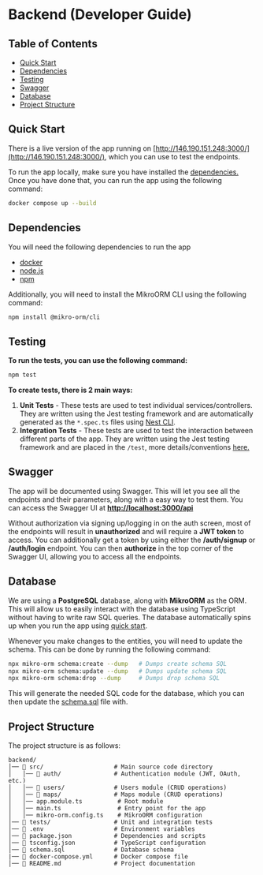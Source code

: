 # Backend (Developer Guide)

## Table of Contents
- [Quick Start](#quick-start)
- [Dependencies](#dependencies)
- [Testing](#testing)
- [Swagger](#swagger)
- [Database](#database)
- [Project Structure](#project-structure)


## Quick Start
There is a live version of the app running on [http://146.190.151.248:3000/](http://146.190.151.248:3000/), which you can use to test the endpoints.

To run the app locally, make sure you have installed the [dependencies.](#dependencies) Once you have done that, you can run the app using the following command:
```bash
docker compose up --build
```


## Dependencies
You will need the following dependencies to run the app
- [docker](https://docs.docker.com/compose/install/)
- [node.js](https://nodejs.org/en/download)
- [npm](https://docs.npmjs.com/downloading-and-installing-node-js-and-npm)

Additionally, you will need to install the MikroORM CLI using the following command:
```bash
npm install @mikro-orm/cli
```


## Testing
**To run the tests, you can use the following command:**
```bash
npm test
```
**To create tests, there is 2 main ways:**
1. **Unit Tests** - These tests are used to test individual services/controllers. They are written using the Jest testing framework and are automatically generated as the `*.spec.ts` files using [Nest CLI](https://docs.nestjs.com/cli/overview).
2. **Integration Tests** - These tests are used to test the interaction between different parts of the app. They are written using the Jest testing framework and are placed in the `/test`, more details/conventions [here.](https://docs.nestjs.com/fundamentals/testing#end-to-end-testing)


## Swagger
The app will be documented using Swagger. This will let you see all the endpoints and their parameters, along with a easy way to test them. You can access the Swagger UI at
**[http://localhost:3000/api](http://localhost:3000/api)**

Without authorization via signing up/logging in on the auth screen, most of the endpoints will result in **unauthorized** and will require a **JWT token** to access. You can additionally get a token by using either the **/auth/signup** or **/auth/login** endpoint. You can then **authorize** in the top corner of the Swagger UI, allowing you  to access all the endpoints.


## Database
We are using a **PostgreSQL** database, along with **MikroORM** as the ORM. This will allow us to easily interact with the database using TypeScript without having to write raw SQL queries. The database automatically spins up when you run the app using [quick start](#quick-start).

Whenever you make changes to the entities, you will need to update the schema. This can be done by running the following command:
```bash
npx mikro-orm schema:create --dump   # Dumps create schema SQL
npx mikro-orm schema:update --dump   # Dumps update schema SQL
npx mikro-orm schema:drop --dump     # Dumps drop schema SQL
```
This will generate the needed SQL code for the database, which you can then update the [schema.sql](./schema.sql) file with. 


## Project Structure
The project structure is as follows:
```
backend/
│── 📂 src/                    # Main source code directory
│   │── 📂 auth/               # Authentication module (JWT, OAuth, etc.)
│   │── 📂 users/              # Users module (CRUD operations)
│   │── 📂 maps/               # Maps module (CRUD operations)
│   │── app.module.ts          # Root module
│   │── main.ts                # Entry point for the app
│   │── mikro-orm.config.ts    # MikroORM configuration
│── 📂 tests/                  # Unit and integration tests
│── 📜 .env                    # Environment variables
│── 📜 package.json            # Dependencies and scripts
│── 📜 tsconfig.json           # TypeScript configuration
│── 📜 schema.sql              # Database schema
|── 📜 docker-compose.yml      # Docker compose file
│── 📜 README.md               # Project documentation
```

